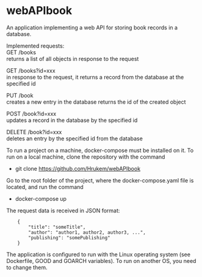 # webAPIbook

An application implementing a web API 
for storing book records in a database.

Implemented requests:  
GET /books  
returns a list of all objects in response
to the request  

GET /books?id=xxx  
in response to the request,
it returns a record from the database at 
the specified id  

PUT /book  
creates a new entry in the database
returns the id of the created object  

POST /book?id=xxx  
updates a record in the database 
by the specified id  

DELETE /book?id=xxx  
deletes an entry by the specified id from 
the database  

To run a project on a machine, docker-compose
must be installed on it.
To run on a local machine, clone the 
repository with the command  
  - git clone https://github.com/Hrukem/webAPIbook  

Go to the root folder of the project,
where the docker-compose.yaml file is located, 
and run the command  
  - docker-compose up  

The request data is received in JSON format:   

        {  
            "title": "someTitle",
            "author": "author1, author2, author3, ...",
            "publishing": "somePublishing"
        }  

The application is configured to run
with the Linux operating system 
(see Dockerfile, GOOD and GOARCH 
variables).  To run on another OS, 
you need to change them.
